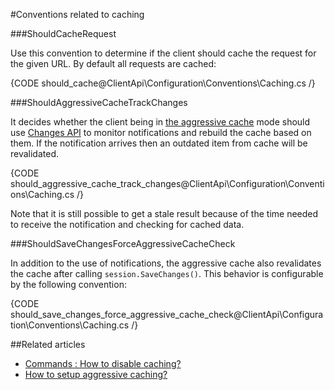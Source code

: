 ﻿#Conventions related to caching

###ShouldCacheRequest

Use this convention to determine if the client should cache the request for the given URL. By default all requests are cached:

{CODE should_cache@ClientApi\Configuration\Conventions\Caching.cs /}

###ShouldAggressiveCacheTrackChanges

It decides whether the client being in [the aggressive cache](../../how-to/setup-aggressive-caching) mode should use [Changes API](../../changes/what-is-changes-api) to monitor notifications and rebuild the cache based on them.
If the notification arrives then an outdated item from cache will be revalidated. 

{CODE should_aggressive_cache_track_changes@ClientApi\Configuration\Conventions\Caching.cs /}

Note that it is still possible to get a stale result because of the time needed to receive the notification and checking for cached data.

###ShouldSaveChangesForceAggressiveCacheCheck

In addition to the use of notifications, the aggressive cache also revalidates the cache after calling `session.SaveChanges()`. 
This behavior is configurable by the following convention:

{CODE should_save_changes_force_aggressive_cache_check@ClientApi\Configuration\Conventions\Caching.cs /}


##Related articles

- [Commands : How to disable caching?](../../commands/how-to/disable-caching)
- [How to setup aggressive caching?](../../how-to/setup-aggressive-caching)